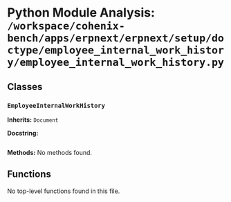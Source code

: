 # Python Module Analysis: `/workspace/cohenix-bench/apps/erpnext/erpnext/setup/doctype/employee_internal_work_history/employee_internal_work_history.py`

## Classes

### `EmployeeInternalWorkHistory`
**Inherits:** `Document`


**Docstring:**
```

```

**Methods:**
No methods found.




## Functions

No top-level functions found in this file.
